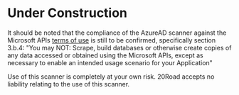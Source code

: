 # Under Construction

It should be noted that the compliance of the AzureAD scanner against the Microsoft APIs [terms of use](https://docs.microsoft.com/en-us/legal/microsoft-apis/terms-of-use#3--microsoft-apis-license-and-guidelines) is still to be confirmed, specifically section 3.b.4: "You may NOT: Scrape, build databases or otherwise create copies of any data accessed or obtained using the Microsoft APIs, except as necessary to enable an intended usage scenario for your Application"

Use of this scanner is completely at your own risk. 20Road accepts no liability relating to the use of this scanner. 